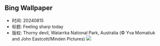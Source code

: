 ## Bing Wallpaper
- 时间: 20240815
- 标题: Feeling sharp today
- 版权: Thorny devil, Watarrka National Park, Australia (© Yva Momatiuk and John Eastcott/Minden Pictures)
![](https://cn.bing.com/th?id=OHR.WatarrkaLizard_EN-US2106702347_UHD.jpg&rf=LaDigue_UHD.jpg&pid=hp&w=3840&h=2160&rs=1&c=4)
